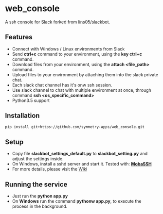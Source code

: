 # web_console

A ssh console for [Slack](https://slack.com) forked from [lins05/slackbot](https://github.com/lins05/slackbot).

## Features

* Connect with Windows / Linux environments from Slack
* Send **ctrl+c** command to your environment, using the **key ctrl+c** command.
* Download files from your environment, using the **attach <file_path>** command.
* Upload files to your environment by attaching them into the slack private chat.
* Each slack chat channel has it's onw ssh session.
* Use slack channel to chat with multiple environment at once, through command **ssh <os_specific_command>**
* Python3.5 support

## Installation
```bash
pip install git+https://github.com/symmetry-apps/web_console.git
```

## Setup
 * Copy file **slackbot_settings_default.py** to **slackbot_setting.py** and adjust the settings inside.
 * On Windows, install a sshd server and start it. Tested with: [**MobaSSH**](https://mobassh.mobatek.net/)
 * For more details, please visit the [Wiki](https://github.com/symmetry-apps/symmetry-ros/wiki/Enable-Slack-SSH-for-ROS-administration)
 
 
## Running the service
 * Just run the **python app.py**
 * On **Windows** run the command **pythonw app.py**, to execute the process in the background.
